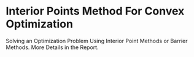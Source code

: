 # Interior Points Method For Convex Optimization
Solving an Optimization Problem Using Interior Point Methods or Barrier Methods. More Details in the Report.
